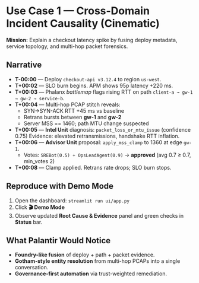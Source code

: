 # Use Case 1 — Cross-Domain Incident Causality (Cinematic)

**Mission:** Explain a checkout latency spike by fusing deploy metadata, service topology, and multi-hop packet forensics.

## Narrative

- **T-00:00** — Deploy `checkout-api v3.12.4` to region `us-west`.
- **T+00:02** — SLO burn begins. APM shows 95p latency +220 ms.
- **T+00:03** — Phalanx *battlemap* flags rising RTT on path `client-a → gw-1 → gw-2 → service-b`.
- **T+00:04** — Multi-hop PCAP stitch reveals:
  - SYN→SYN-ACK RTT +45 ms vs baseline
  - Retrans bursts between **gw-1** and **gw-2**
  - Server MSS == 1460; path MTU change suspected
- **T+00:05** — **Intel Unit** diagnosis: `packet_loss_or_mtu_issue` (confidence 0.75)
  Evidence: elevated retransmissions, handshake RTT inflation.
- **T+00:06** — **Advisor Unit** proposal: `apply_mss_clamp` to 1360 at edge `gw-1`.
  - Votes: `SREBot(0.5) + OpsLeadAgent(0.9)` → **approved** (avg 0.7 ≥ 0.7, min_votes 2)
- **T+00:08** — Clamp applied. Retrans rate drops; SLO burn stops.

## Reproduce with Demo Mode

1. Open the dashboard: `streamlit run ui/app.py`
2. Click **🎬 Demo Mode**
3. Observe updated **Root Cause & Evidence** panel and green checks in **Status** bar.

## What Palantir Would Notice

- **Foundry-like fusion** of deploy + path + packet evidence.
- **Gotham-style entity resolution** from multi-hop PCAPs into a single conversation.
- **Governance-first automation** via trust-weighted remediation.